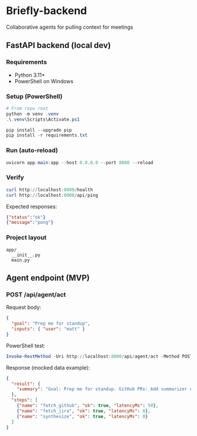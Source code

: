 # Briefly-backend
Collaborative agents for pulling context for meetings

## FastAPI backend (local dev)

### Requirements
- Python 3.11+
- PowerShell on Windows

### Setup (PowerShell)
```powershell
# From repo root
python -m venv .venv
.\.venv\Scripts\Activate.ps1

pip install --upgrade pip
pip install -r requirements.txt
```

### Run (auto-reload)
```powershell
uvicorn app.main:app --host 0.0.0.0 --port 8000 --reload
```

### Verify
```powershell
curl http://localhost:8000/health
curl http://localhost:8000/api/ping
```

Expected responses:
```json
{"status":"ok"}
{"message":"pong"}
```

### Project layout
```
app/
  __init__.py
  main.py
```

## Agent endpoint (MVP)

### POST /api/agent/act
Request body:
```json
{
  "goal": "Prep me for standup",
  "inputs": { "user": "matt" }
}
```

PowerShell test:
```powershell
Invoke-RestMethod -Uri http://localhost:8000/api/agent/act -Method POST -Body (@{goal='Prep me for standup'; inputs=@{user='matt'}} | ConvertTo-Json) -ContentType 'application/json' | ConvertTo-Json -Compress
```

Response (mocked data example):
```json
{
  "result": {
    "summary": "Goal: Prep me for standup. GitHub PRs: Add summarizer endpoint, Refactor auth middleware. Jira assigned: BRF-101, BRF-88. Top blocker: Auth feature blocked by OAuth redirect."
  },
  "steps": [
    {"name": "fetch_github", "ok": true, "latencyMs": 50},
    {"name": "fetch_jira", "ok": true, "latencyMs": 0},
    {"name": "synthesize", "ok": true, "latencyMs": 0}
  ]
}
```